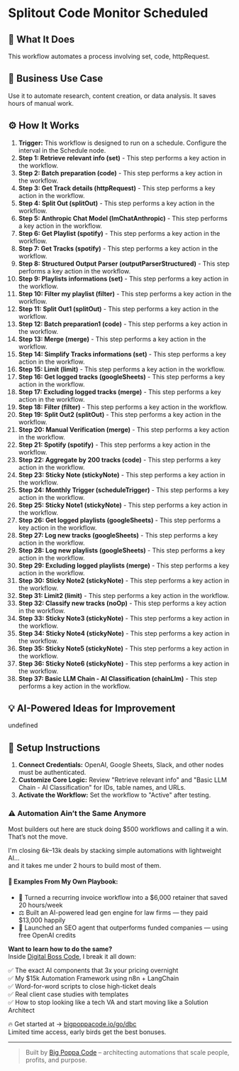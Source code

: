 # Splitout Code Monitor Scheduled

## 🚀 What It Does
This workflow automates a process involving set, code, httpRequest.

## 💼 Business Use Case
Use it to automate research, content creation, or data analysis. It saves hours of manual work.

## ⚙️ How It Works
1.  **Trigger:** This workflow is designed to run on a schedule. Configure the interval in the Schedule node.
2. **Step 1: Retrieve relevant info (set)** - This step performs a key action in the workflow.
3. **Step 2: Batch preparation (code)** - This step performs a key action in the workflow.
4. **Step 3: Get Track details (httpRequest)** - This step performs a key action in the workflow.
5. **Step 4: Split Out (splitOut)** - This step performs a key action in the workflow.
6. **Step 5: Anthropic Chat Model (lmChatAnthropic)** - This step performs a key action in the workflow.
7. **Step 6: Get Playlist (spotify)** - This step performs a key action in the workflow.
8. **Step 7: Get Tracks (spotify)** - This step performs a key action in the workflow.
9. **Step 8: Structured Output Parser (outputParserStructured)** - This step performs a key action in the workflow.
10. **Step 9: Playlists informations (set)** - This step performs a key action in the workflow.
11. **Step 10: Filter my playlist (filter)** - This step performs a key action in the workflow.
12. **Step 11: Split Out1 (splitOut)** - This step performs a key action in the workflow.
13. **Step 12: Batch preparation1 (code)** - This step performs a key action in the workflow.
14. **Step 13: Merge (merge)** - This step performs a key action in the workflow.
15. **Step 14: Simplify Tracks informations (set)** - This step performs a key action in the workflow.
16. **Step 15: Limit (limit)** - This step performs a key action in the workflow.
17. **Step 16: Get logged tracks (googleSheets)** - This step performs a key action in the workflow.
18. **Step 17: Excluding logged tracks (merge)** - This step performs a key action in the workflow.
19. **Step 18: Filter (filter)** - This step performs a key action in the workflow.
20. **Step 19: Split Out2 (splitOut)** - This step performs a key action in the workflow.
21. **Step 20: Manual Verification (merge)** - This step performs a key action in the workflow.
22. **Step 21: Spotify (spotify)** - This step performs a key action in the workflow.
23. **Step 22: Aggregate by 200 tracks (code)** - This step performs a key action in the workflow.
24. **Step 23: Sticky Note (stickyNote)** - This step performs a key action in the workflow.
25. **Step 24: Monthly Trigger (scheduleTrigger)** - This step performs a key action in the workflow.
26. **Step 25: Sticky Note1 (stickyNote)** - This step performs a key action in the workflow.
27. **Step 26: Get logged playlists (googleSheets)** - This step performs a key action in the workflow.
28. **Step 27: Log new tracks (googleSheets)** - This step performs a key action in the workflow.
29. **Step 28: Log new playlists (googleSheets)** - This step performs a key action in the workflow.
30. **Step 29: Excluding logged playlists (merge)** - This step performs a key action in the workflow.
31. **Step 30: Sticky Note2 (stickyNote)** - This step performs a key action in the workflow.
32. **Step 31: Limit2 (limit)** - This step performs a key action in the workflow.
33. **Step 32: Classify new tracks (noOp)** - This step performs a key action in the workflow.
34. **Step 33: Sticky Note3 (stickyNote)** - This step performs a key action in the workflow.
35. **Step 34: Sticky Note4 (stickyNote)** - This step performs a key action in the workflow.
36. **Step 35: Sticky Note5 (stickyNote)** - This step performs a key action in the workflow.
37. **Step 36: Sticky Note6 (stickyNote)** - This step performs a key action in the workflow.
38. **Step 37: Basic LLM Chain - AI Classification (chainLlm)** - This step performs a key action in the workflow.

## 💡 AI-Powered Ideas for Improvement
undefined

## 🔧 Setup Instructions
1. **Connect Credentials:** OpenAI, Google Sheets, Slack, and other nodes must be authenticated.
2. **Customize Core Logic:** Review "Retrieve relevant info" and "Basic LLM Chain - AI Classification" for IDs, table names, and URLs.
3. **Activate the Workflow:** Set the workflow to "Active" after testing.

### ⚠️ Automation Ain’t the Same Anymore

Most builders out here are stuck doing $500 workflows and calling it a win.  
That’s not the move.  

I'm closing $6k–$13k deals by stacking simple automations with lightweight AI...  
and it takes me under 2 hours to build most of them.

#### 🧠 Examples From My Own Playbook:
- 🔁 Turned a recurring invoice workflow into a $6,000 retainer that saved 20 hours/week  
- ⚖️ Built an AI-powered lead gen engine for law firms — they paid $13,000 happily  
- 🚀 Launched an SEO agent that outperforms funded companies — using free OpenAI credits  

**Want to learn how to do the same?**  
Inside [Digital Boss Code](https://bigpoppacode.io/go/dbc), I break it all down:

✅ The exact AI components that 3x your pricing overnight  
✅ My $15k Automation Framework using n8n + LangChain  
✅ Word-for-word scripts to close high-ticket deals  
✅ Real client case studies with templates  
✅ How to stop looking like a tech VA and start moving like a Solution Architect  

🔥 Get started at → [bigpoppacode.io/go/dbc](https://bigpoppacode.io/go/dbc)  
Limited time access, early birds get the best bonuses.

---
> Built by [Big Poppa Code](https://bigpoppacode.io) – architecting automations that scale people, profits, and purpose.
